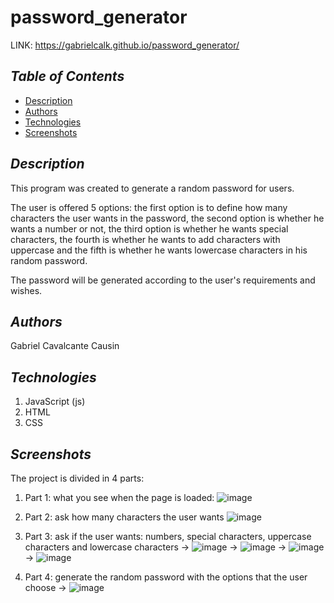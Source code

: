 # password_generator

LINK: https://gabrielcalk.github.io/password_generator/

## *Table of Contents*
- [Description](#description)
- [Authors](#authors)
- [Technologies](#technologies)
- [Screenshots](#screenshots)


## *Description*

This program was created to generate a random password for users.

The user is offered 5 options: the first option is to define how many characters the user wants in the password, the second option is whether he wants a number or not, the third option is whether he wants special characters, the fourth is whether he wants to add characters with uppercase and the fifth is whether he wants lowercase characters in his random password.

The password will be generated according to the user's requirements and wishes.


## *Authors*
Gabriel Cavalcante Causin


## *Technologies*
1) JavaScript (js)
2) HTML
3) CSS


## *Screenshots*

The project is divided in 4 parts:

1) Part 1: what you see when the page is loaded:
![image](https://user-images.githubusercontent.com/89816900/134597656-1dbaaf93-374b-4e3a-a469-e2e3b9564dbc.png)


2) Part 2: ask how many characters the user wants
![image](https://user-images.githubusercontent.com/89816900/134597760-3a475829-24ff-48a0-abde-346db54c01d4.png)


3) Part 3: ask if the user wants: numbers, special characters, uppercase characters and lowercase characters
-> ![image](https://user-images.githubusercontent.com/89816900/134597762-36cbf0e7-0511-4e49-8767-fcd84d66e684.png)
-> ![image](https://user-images.githubusercontent.com/89816900/134597784-56809c5e-20ae-46b5-83d0-d4309f76ff72.png)
-> ![image](https://user-images.githubusercontent.com/89816900/134597811-cdf10984-6414-4a6f-81bd-0c59c47c93ba.png)
-> ![image](https://user-images.githubusercontent.com/89816900/134597821-10009ba2-f755-4812-abd6-dcaabd08b289.png)

4) Part 4: generate the random password with the options that the user choose
-> ![image](https://user-images.githubusercontent.com/89816900/134597843-2e0e0407-8a43-4ed2-9b45-3f70e07b03ec.png)


